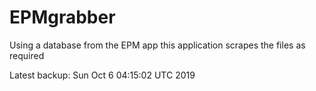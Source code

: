 # EPMgrabber
Using a database from the EPM app this application scrapes the files as required


Latest backup: Sun Oct 6 04:15:02 UTC 2019
